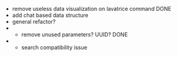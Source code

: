 - remove useless data visualization on lavatrice command DONE
- add chat based data structure 
- general refactor?
- - remove unused parameters? UUID? DONE 
- - search compatibility issue
